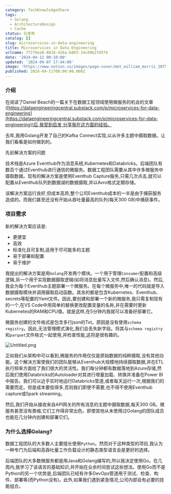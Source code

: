 ```yaml
---
category: TechKnowledgeShare
tags:
  - Golang
  - ArchitectureDesign
  - Cache
status: 已发布
catalog: []
slug: microservices-in-data-engineering
title: Microservices in Data Engineering
urlname: 7f279ea0-883d-426a-b803-34c09b27d574
date: '2024-04-12 00:10:00'
updated: '2024-09-07 17:44:00'
image: 'https://www.notion.so/images/page-cover/met_william_morris_1875.jpg'
published: 2024-04-11T08:00:00.000Z
---
```


### 介绍


在阅读了Daniel Beach的一篇关于在数据工程领域使用微服务的机会的文章([https://dataengineeringcentral.substack.com/p/microservices-for-data-engineering](https://dataengineeringcentral.substack.com/p/microservices-for-data-engineering))后,我受到启发,分享我在这方面的经验。


去年,我用Golang开发了自己的Kafka Connect实现,以从许多主题中摄取数据。让我们看看是如何做到的。


先前解决方案的问题


技术栈是Azure Eventhub作为消息系统,Kubernetes和Databricks。后端团队有数百个通过Eventhub进行通信的微服务。数据工程团队需要从其中许多微服务中摄取数据。现有的解决方案是使用Eventhub Capture服务,只需几次点击,就可以配置从Eventhub队列到数据湖的数据摄取,并以Avro格式定期存储。


该解决方案运行良好,但成本高昂,整个公司Eventhub成本的一半是由于捕获服务造成的。而我们甚至还没有开始从吞吐量最高的队列(每天300 GB)中捕获事件。


### 项目需求


新的解决方案应该是:

- 更便宜
- 高效
- 标准化且可复制,适用于尽可能多的主题
- 易于部署和配置
- 易于维护

我提出的解决方案是用`Golang`开发两个模块。一个用于管理`Consumer`配置和高级逻辑,另一个用于实现数据摄取逻辑(如将消息批量写入文件,然后确认消息)。然后,我会为每个Eventhub主题部署一个微服务。在每个微服务中,唯一的代码就是导入数据摄取模块并调用摄取启动函数。其余的都是包含Kubernetes、Eventhub、secrets等配置的Yaml文件。因此,要创建和部署一个新的微服务,我只需复制现有的一个,在VS Code中用简单的替换更改配置变量的名称,并在需要时更新Kubernetes的RAM和CPU值。就是这样,在5分钟内我就可以准备好部署它。


微服务创建的文件格式是包含多行json的Txt。原因是没有使用`schema registry`。因此,无法管理模式演化,我们会丢失新字段。将其与`schema registry`和`parquet`文件格式一起使用,并检查性能,这将是很有趣的。


![Untitled.png](https://prod-files-secure.s3.us-west-2.amazonaws.com/5d24fe63-e567-4804-86f9-9fdc62e13082/4e0f8d5d-b295-4408-9363-660688d511a9/Untitled.png?X-Amz-Algorithm=AWS4-HMAC-SHA256&X-Amz-Content-Sha256=UNSIGNED-PAYLOAD&X-Amz-Credential=ASIAZI2LB466TIOP5WS7%2F20250418%2Fus-west-2%2Fs3%2Faws4_request&X-Amz-Date=20250418T053922Z&X-Amz-Expires=3600&X-Amz-Security-Token=IQoJb3JpZ2luX2VjEOb%2F%2F%2F%2F%2F%2F%2F%2F%2F%2FwEaCXVzLXdlc3QtMiJHMEUCIA%2BojoMYmPhzU6R2Ydydf%2BRzBf28mEo9W6mhrPYvKPlqAiEA5JmbBtruV8bmQpGToVC9FpSfT0lOd7ZQOyzIMlbVWA4q%2FwMIbhAAGgw2Mzc0MjMxODM4MDUiDIaB19%2FoVAdMb5TmCircAxUSOaMt2tRf0lj4UJLdwxutI4SARV5je0Qd6kuxr2PLX0IpJ9dXPMeDPGnxr17T%2BjXJjrOTROl237bNC8YQhJg33A0%2FklVcBD7BVzwGzJPNRrc4Acpn1GI4rCUXejKDrqnDbNvGrDK%2BTV%2FJqKtaVTwSvRkqAYjWBTsE2TgmNOXR6TbAIeR1LJjrikC1QueuG3gpz%2FfWV3zhKxkZcLiX%2FiRbjzF4DggKJydsfxbzsiIwMvh8L%2BOee72XQDOnusGbYzoHOYrdmpY60A9ekeb0gF9y0JSEn5HznNfhn63EsClSqnnxIgpr2xZSZq5JSXH6RoVUbZcVuR4QlUZYuljNiyiY7GGf%2BeKus0hY4I2AovGKtzU0UWyhOvCOCtpgB4O69z2p8%2BnjN1W%2BW56UOtTB%2Bd57y%2BOe3x6TzBlULPrHttcl6zTl820t9Mucf%2FG2mj6FfdMDgaKqRnPs0G6KvdnGgTG4fHh%2BfVpxYKUegiaWrCQH2mdNLERxXz5arTLnTnRXiovFXCipIPQRHsT66jqjr7OU1NuFSnWhXqC2MtfmCxX4nCDB3J9%2FbdIb0OMvzHYNzXiyNLG8aaNeZ%2BpI0xIv2gtONtYawiMH2mR6hEXheB0BXDXfC2xpM6cLoRxGMKfCh8AGOqUBJ9pRTYkoPFCuJ3ZTB%2BT2uoNtiqjohE8KWCSWjw2Avp5lbx7oA9dRTEOzt9D5RT5Z2ki5nWdWO4YjHe11Eo7fT7IjGhFmtAy5a8JXjShl02zw1zpvvJtN0mHE55CmQW%2FPuyW9E8VrFs5jtXxD3TC6zYVTdKHYZHr2cplDJejhpYOuQ0Il9lnesdGw7LsqAgSt50o%2FsOH8V8Dn0qfY%2F8JaxF0lOnX0&X-Amz-Signature=55648d8135461d86c6daa0c9583058743884c604334dd2cbb4c01a775b0357ec&X-Amz-SignedHeaders=host&x-id=GetObject)


正如我们从架构中可以看到,微服务的作用仅仅是原始数据的纯粹摄取,没有其他功能。这个解决方案使我们的团队能够从Eventhub大规模地持续摄取数据,并在ETL执行频率方面给了我们很大的灵活性。我们每分钟都有数据落地到Azure存储,然后我们使用Databricks的Autoloader对其进行增量加载、转换并准备在Power BI中报告。我们可以近乎实时地运行Databricks管道,或者每天运行一次,根据我们的需要而定。但是成本要低得多,否则我们即使不需要,也不得不使用Eventhub capture或Spark streaming。


然后,我们开始从接收来自API网关的所有消息的主题中摄取数据,每天300 GB。微服务甚至没有畏缩,它们工作得非常出色。即使其他从未使用过Golang的团队成员也能在几分钟内创建和部署它们。


### 为什么选择Golang?


数据工程团队的大多数人主要擅长使用`Python`。然而对于这种类型的项目,我认为一种专门为后端和高吞吐量工作负载设计的静态类型语言会是更好的选择。


后端团队的大多数微服务都是用Java和Golang编写的,所以我决定使用Go。在几周内,我学习了该语言的基础知识,并开始在业余时间尝试这些想法。使用Go而不是Python的另一个优势是,后端团队已经有许多DevOps管道用于测试、检查、构件、部署等(而Python没有)。此外,如果我们遇到紧急情况,公司内部会有必要的技能组合。

